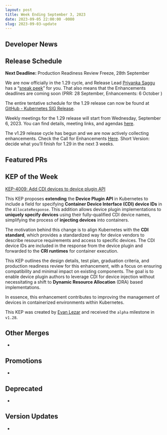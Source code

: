 ```yaml
---
layout: post
title: Week Ending September 3, 2023
date: 2023-09-05 22:00:00 -0000
slug: 2023-09-03-update
---
```


## Developer News


## Release Schedule

**Next Deadline:** Production Readiness Review Freeze, 28th September

We are now officially in the 1.29 cycle, and Release Lead [Priyanka Saggu](https://github.com/Priyankasaggu11929) has a “[sneak peek](https://groups.google.com/a/kubernetes.io/g/dev/c/TDwmYLxzzL8)” for you. That also means that the Enhancements deadlines are coming soon (PRR: 28 September, Enhancements: 6 October )

The entire tentative schedule for the 1.29 release can now be found at [GitHub - Kubernetes SIG Release](https://github.com/kubernetes/sig-release/tree/master/releases/release-1.29).

Weekly meetings for the 1.29 release will start from Wednesday, September 6, 2023. You can find details, meeting links, and agendas [here](https://bit.ly/k8s-release-cal).

The v1.29 release cycle has begun and we are now actively collecting enhancements. Check the Call for Enhancements [Here](https://groups.google.com/a/kubernetes.io/g/dev/c/MZcoJX6rrm4/m/7JsPvXtcAwAJ).
Short Version: decide what you’ll finish for 1.29 in the next 3 weeks.

## Featured PRs


## KEP of the Week

[KEP-4009: Add CDI devices to device plugin API](https://github.com/kubernetes/enhancements/tree/master/keps/sig-node/4009-add-cdi-devices-to-device-plugin-api)

This KEP proposes **extending** the **Device Plugin API** in Kubernetes to include a field for specifying **Container Device Interface (CDI) device IDs** in the `AllocateResponse`. This addition allows device plugin implementations to **uniquely specify devices** using their fully-qualified CDI device names, simplifying the process of **injecting devices** into containers. 

The motivation behind this change is to align Kubernetes with the **CDI standard**, which provides a standardized way for device vendors to describe resource requirements and access to specific devices. The CDI device IDs are included in the response from the device plugin and forwarded to the **CRI runtimes** for container execution. 

This KEP outlines the design details, test plan, graduation criteria, and production readiness review for this enhancement, with a focus on ensuring compatibility and minimal impact on existing components. The goal is to enable device plugin authors to leverage CDI for device injection without necessitating a shift to **Dynamic Resource Allocation** (DRA) based implementations. 

In essence, this enhancement contributes to improving the management of devices in containerized environments within Kubernetes. 

This KEP was created by [Evan Lezar](https://github.com/kubernetes/kubernetes/pull/118254) and received the `alpha` milestone in `v1.28`.

## Other Merges

*

## Promotions

*

## Deprecated

*

## Version Updates

*
